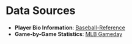 # Data Sources

- **Player Bio Information**: [Baseball-Reference](https://www.baseball-reference.com)
- **Game-by-Game Statistics**: [MLB Gameday](https://www.mlb.com/gameday)
